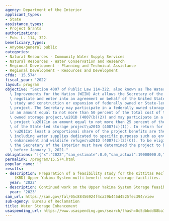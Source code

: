 ```yaml
---
agency: Department of the Interior
applicant_types:
- State
assistance_types:
- Project Grants
authorizations:
- Pub. L. 114, 322.
beneficiary_types:
- Anyone/general public
categories:
- Natural Resources - Community Water Supply Services
- Natural Resources - Water Conservation and Research
- Regional Development - Planning and Technical Assistance
- Regional Development - Resources and Development
cfda: '15.574'
fiscal_year: '2022'
layout: program
objective: "Section 4007 of Public Law 114-322, also known as The Water Infrastructure\
  \ Improvements for the Nation (WIIN) Act allows the Secretary of the Interior to\
  \ negotiate and enter into an agreement on behalf of the United States for the design,\
  \ study and construction or expansion of federally owned or State-led water storage\
  \ project. The Secretary may participate in a federally owned storage project \u201C\
  in an amount equal to not more than 50 percent of the total cost of the federally\
  \ owned storage project,\u201D (4007(b)(2)) and may participate in a State-led storage\
  \ project \u201Cin an amount equal to not more than 25 percent of the total cost\
  \ of the State-led storage project\u201D (4007(c)(1)). In return for this cost-share,\
  \ \u201Cat least a proportional share of the project benefits are the Federal benefits,\
  \ including water supplies dedicated to specific purposes such as environmental\
  \ enhancement and wildlife refuges\u201D (4007(c)(2)(C)). To be eligible for funding,\
  \ the Secretary of the Interior must have determined the project to be feasible\
  \ before January 1, 2021."
obligations: '[{"x":"2022","sam_estimate":0.0,"sam_actual":19000000.0,"usa_spending_actual":19244740.0},{"x":"2023","sam_estimate":324000000.0,"sam_actual":0.0,"usa_spending_actual":2800000.0},{"x":"2024","sam_estimate":205600000.0,"sam_actual":0.0,"usa_spending_actual":0.0}]'
permalink: /program/15.574.html
popular_name: ''
results:
- description: Preparation of a feasibility study for the Kittitas Reclamation District
    (KRD) Upper Yakima System multi-benefit water storage facilities.
  year: '2022'
- description: Continued work on the Upper Yakima System Storage feasibility study.
  year: '2023'
sam_url: https://sam.gov/fal/05c88456924f4ca29b446d4525fec394/view
sub-agency: Bureau of Reclamation
title: Water Storage Enhancement
usaspending_url: https://www.usaspending.gov/search/?hash=0c5dbbdd88ba1b32d6d0b29bdbb29653
---
```

